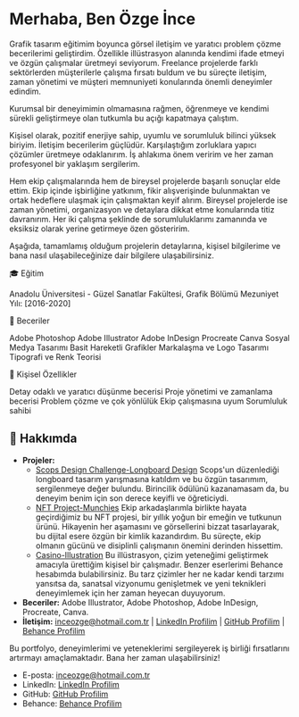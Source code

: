 # Merhaba, Ben Özge İnce

Grafik tasarım eğitimim boyunca görsel iletişim ve yaratıcı problem çözme becerilerimi geliştirdim. Özellikle illüstrasyon alanında kendimi ifade etmeyi ve özgün çalışmalar üretmeyi seviyorum. Freelance projelerde farklı sektörlerden müşterilerle çalışma fırsatı buldum ve bu süreçte iletişim, zaman yönetimi ve müşteri memnuniyeti konularında önemli deneyimler edindim.

Kurumsal bir deneyimimin olmamasına rağmen, öğrenmeye ve kendimi sürekli geliştirmeye olan tutkumla bu açığı kapatmaya çalıştım.

Kişisel olarak, pozitif enerjiye sahip, uyumlu ve sorumluluk bilinci yüksek biriyim. İletişim becerilerim güçlüdür. Karşılaştığım zorluklara yapıcı çözümler üretmeye odaklanırım. İş ahlakıma önem veririm ve her zaman profesyonel bir yaklaşım sergilerim.

Hem ekip çalışmalarında hem de bireysel projelerde başarılı sonuçlar elde ettim. Ekip içinde işbirliğine yatkınım, fikir alışverişinde bulunmaktan ve ortak hedeflere ulaşmak için çalışmaktan keyif alırım. Bireysel projelerde ise zaman yönetimi, organizasyon ve detaylara dikkat etme konularında titiz davranırım. Her iki çalışma şeklinde de sorumluluklarımı zamanında ve eksiksiz olarak yerine getirmeye özen gösteririm.

Aşağıda, tamamlamış olduğum projelerin detaylarına, kişisel bilgilerime ve bana nasıl ulaşabileceğinize dair bilgilere ulaşabilirsiniz.

🎓 Eğitim

Anadolu Üniversitesi - Güzel Sanatlar Fakültesi, Grafik Bölümü
Mezuniyet Yılı: [2016-2020]

🔧 Beceriler

Adobe Photoshop 
Adobe Illustrator
Adobe InDesign
Procreate
Canva
Sosyal Medya Tasarımı
Basit Hareketli Grafikler
Markalaşma ve Logo Tasarımı
Tipografi ve Renk Teorisi

👥 Kişisel Özellikler

Detay odaklı ve yaratıcı düşünme becerisi
Proje yönetimi ve zamanlama becerisi
Problem çözme ve çok yönlülük
Ekip çalışmasına uyum
Sorumluluk sahibi

## 🌟 Hakkımda

* **Projeler:** 
    * [Scops Design Challenge-Longboard Design](https://www.behance.net/gallery/194796345/Scops-Design-Challange-Longboard-Tasarm) Scops'un düzenlediği longboard tasarım yarışmasına katıldım ve bu özgün tasarımım, sergilenmeye değer bulundu. Birincilik ödülünü kazanamasam da, bu deneyim benim için son derece keyifli ve öğreticiydi.
    * [NFT Project-Munchies](https://www.behance.net/gallery/194855121/NFT-Project-Munchies) Ekip arkadaşlarımla birlikte hayata geçirdiğimiz bu NFT projesi, bir yıllık yoğun bir emeğin ve tutkunun ürünü. Hikayenin her aşamasını ve görsellerini bizzat tasarlayarak, bu dijital esere özgün bir kimlik kazandırdım. Bu süreçte, ekip olmanın gücünü ve disiplinli çalışmanın önemini derinden hissettim.
    * [Casino-Illustration](https://www.behance.net/gallery/194805765/Casino-Illustration) Bu illüstrasyon, çizim yeteneğimi geliştirmek amacıyla ürettiğim kişisel bir çalışmadır. Benzer eserlerimi Behance hesabımda bulabilirsiniz. Bu tarz çizimler her ne kadar kendi tarzımı yansıtsa da, sanatsal vizyonumu genişletmek ve yeni teknikleri deneyimlemek için her zaman heyecan duyuyorum.
* **Beceriler:** Adobe Illustrator, Adobe Photoshop, Adobe InDesign, Procreate, Canva.
* **İletişim:** [inceozge@hotmail.com.tr](mailto:inceozge@hotmail.com.tr) | [LinkedIn Profilim](https://www.linkedin.com/in/ozge-ince) | [GitHub Profilim](https://github.com/ozgeince) | [Behance Profilim](https://www.behance.net/ozge-ince)

Bu portfolyo, deneyimlerimi ve yeteneklerimi sergileyerek iş birliği fırsatlarını artırmayı amaçlamaktadır. 
Bana her zaman ulaşabilirsiniz!

* E-posta: [inceozge@hotmail.com.tr](mailto:inceozge@hotmail.com.tr)
* LinkedIn: [LinkedIn Profilim](https://www.linkedin.com/in/ozge-ince)
* GitHub: [GitHub Profilim](https://github.com/ozgeince)
* Behance: [Behance Profilim](https://www.behance.net/ozge-ince)
